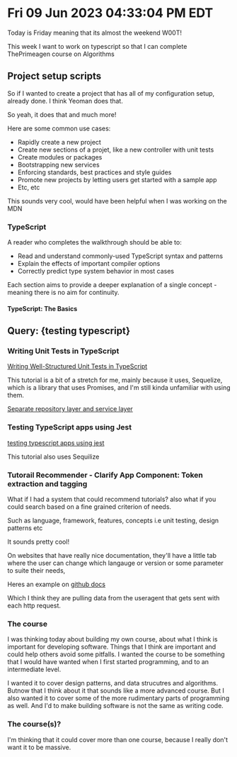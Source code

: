 # Fri 09 Jun 2023 04:33:04 PM EDT


Today is Friday meaning that its almost the weekend W00T!

This week I want to work on typescript so that I can complete ThePrimeagen course on Algorithms


## Project setup scripts

So if I wanted to create a project that has all of my configuration setup, already done. I think Yeoman does that.

So yeah, it does that and much more!

Here are some common use cases:

- Rapidly create a new project
- Create new sections of a projet, like a new controller with unit tests
- Create modules or packages
- Bootstrapping new services
- Enforcing standards, best practices and style guides
- Promote new projects by letting users get started with a sample app
- Etc, etc

This sounds very cool, would have been helpful when I was working on the MDN 


### TypeScript

A reader who completes the walkthrough should be able to:
- Read and understand commonly-used TypeScript syntax and patterns
- Explain the effects of important compiler options
- Correctly predict type system behavior in most cases


Each section aims to provide a deeper explanation of a single concept - meaning there is no aim for continuity.

#### TypeScript: The Basics



## Query: {testing typescript}

### Writing Unit Tests in TypeScript

[Writing Well-Structured Unit Tests in TypeScript](https://dev.to/arifintahu/writing-well-structured-unit-test-in-typescript-2hal)

This tutorial is a bit of a stretch for me, mainly because it uses, Sequelize, which is a library that uses Promises, and I'm still kinda unfamiliar with using them.


[Separate repository layer and service layer](https://stackoverflow.com/questions/5049363/difference-between-repository-and-service-layer)


### Testing TypeScript apps using Jest
[testing typescript apps using jest](https://blog.logrocket.com/testing-typescript-apps-using-jest/)

This tutorial also uses Sequilize



### Tutorail Recommender - Clarify App Component: Token extraction and tagging

What if I had a system that could recommend tutorials?
also what if you could search based on a fine grained criterion of needs.

Such as language, framework, features, concepts i.e unit testing, design patterns etc

It sounds pretty cool!

On websites that have really nice documentation, they'll have a little tab where the user can change which langauge or version or some parameter to suite their needs, 

Heres an example on [github docs](https://docs.github.com/en/authentication/connecting-to-github-with-ssh/generating-a-new-ssh-key-and-adding-it-to-the-ssh-agent?platform=linux)

Which I think they are pulling data from the useragent that gets sent with each http request.









### The course
I was thinking today about building my own course, about what I think is important for developing software.
Things that I think are important and could help others avoid some pitfalls. I wanted the course to be something
that I would have wanted when I first started programming, and to an intermediate level.


I wanted it to cover design patterns, and data strucutres and algorithms. Butnow that I think about it that sounds
like a more advanced course. But I also wanted it to cover some of the more rudimentary parts of programming as well.
And I'd to make building software is not the same as writing code.

### The course(s)?

I'm thinking that it could cover more than one course, because I really don't want it to be massive.


